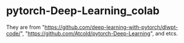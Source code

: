 # pytorch-Deep-Learning_colab
They are from "https://github.com/deep-learning-with-pytorch/dlwpt-code/", "https://github.com/Atcold/pytorch-Deep-Learning", and etcs.
